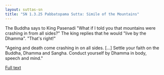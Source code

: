 ```yaml
---
layout: suttas-sn
title: "SN 1.3.25 Pabbatopama Sutta: Simile of the Mountains"
---
```


The Buddha says to King Pasenadi "What if I told you that mountains were crashing in from all sides?" The king replies that he would "live by the Dhamma". "That's right!"

"Ageing and death come crashing in on all sides. [...] Settle your faith on the Buddha, Dhamma and Sangha. Conduct yourself by Dhamma in body, speech and mind."

[Full text](https://accesstoinsight.org/tipitaka/sn/sn03/sn03.025.than.html)
